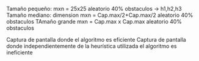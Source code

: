 Tamaño pequeño: mxn = 25x25
	aleatorio 40% obstaculos -> h1,h2,h3
Tamaño mediano: dimension mxn = Cap.max/2+Cap.max/2
	aleatorio 40% obstaculos
TAmaño grande mxn = Cap.max x Cap.max
	aleatorio 40% obstaculos

Captura de pantalla donde el algoritmo es eficiente
Captura de pantalla donde independientemente de la heurística utilizada el algoritmo es ineficiente
